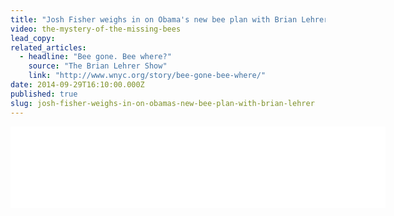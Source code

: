 ```yaml
---
title: "Josh Fisher weighs in on Obama's new bee plan with Brian Lehrer"
video: the-mystery-of-the-missing-bees
lead_copy:
related_articles:
  - headline: "Bee gone. Bee where?"
    source: "The Brian Lehrer Show"
    link: "http://www.wnyc.org/story/bee-gone-bee-where/"
date: 2014-09-29T16:10:00.000Z
published: true
slug: josh-fisher-weighs-in-on-obamas-new-bee-plan-with-brian-lehrer
---
```

<iframe width="600" height="130" frameborder="0" scrolling="no" src="//www.wnyc.org/widgets/ondemand_player/wnyc/#file=%2Faudio%2Fxspf%2F455156%2F"></iframe>

